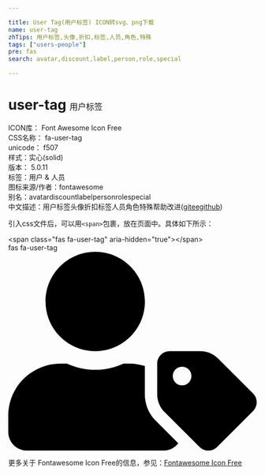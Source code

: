 ```yaml
---

title: User Tag(用户标签) ICON转svg、png下载
name: user-tag
zhTips: 用户标签,头像,折扣,标签,人员,角色,特殊
tags: ["users-people"]
pre: fas
search: avatar,discount,label,person,role,special

---
```


# user-tag  <small style="font-size: 60%;font-weight: 100">用户标签</small>


<div class="detail-page">
<p>
<span>
ICON库：
<span class="badge-secondary badge">Font Awesome Icon Free</span> 
</span>
<br/>
<span>
CSS名称：
<span class="badge-secondary badge">fa-user-tag</span> 
</span>
<br/>
<span>
unicode：
<span class="badge-secondary badge">f507</span> 
<copy-btn content='f507' btn-title=""></copy-btn>
<copy-btn :content='String.fromCodePoint(parseInt("f507", 16))' btn-title="复制U"></copy-btn>
</span><br/><span>样式：<span class="badge-light badge">实心(solid)</span></span>
<br/>
<span>
版本：
<span class="badge-secondary badge">5.0.11</span> 
</span><br/><span>标签：<span class="badge-light badge"><router-link to="/tags/users-people.html">用户 & 人员</router-link></span></span>
<br/>
<span>图标来源/作者：<span class="badge-light badge">fontawesome</span></span> 
<br/>
<span>别名：<span class="badge-light badge">avatar</span><span class="badge-light badge">discount</span><span class="badge-light badge">label</span><span class="badge-light badge">person</span><span class="badge-light badge">role</span><span class="badge-light badge">special</span></span><br/><span class="zh-detail">中文描述：<span class="badge-primary badge">用户标签</span><span class="badge-primary badge">头像</span><span class="badge-primary badge">折扣</span><span class="badge-primary badge">标签</span><span class="badge-primary badge">人员</span><span class="badge-primary badge">角色</span><span class="badge-primary badge">特殊</span><span class="help-link"><span>帮助改进</span>(<a href="https://gitee.com/liuwave/icon-helper/edit/master/json/fontawesome/solid/user-tag.json" target="_blank" rel="noopener noreferrer">gitee</a><a href="https://github.com/liuwave/icon-helper/edit/master/json/fontawesome/solid/user-tag.json" target="_blank" rel="noopener noreferrer">github</a></span>)</span><br/>
</p>
</div>
<div class="alert alert-dark">
  <i class="fas fa-user-tag fa-xs"></i>
  <i class="fas fa-user-tag fa-sm"></i>
  <i class="fas fa-user-tag fa-lg"></i>
  <i class="fas fa-user-tag fa-2x"></i>
  <i class="fas fa-user-tag fa-3x"></i>
  <i class="fas fa-user-tag fa-5x"></i>
  <i class="fas fa-user-tag fa-7x"></i>
</div>
<div>
  <p>引入css文件后，可以用<code>&lt;span&gt;</code>包裹，放在页面中。具体如下所示：    
  </p>
  <div class="alert alert-primary" style="font-size: 14px">
    &lt;span class="fas fa-user-tag" aria-hidden="true"&gt;&lt;/span&gt;
    <copy-btn content='<span class="fas fa-user-tag" aria-hidden="true"></span>'></copy-btn>
  </div>
  <div class="alert alert-secondary">
    <i class="fas fa-user-tag"
    style="font-size: 24px"
    aria-hidden="true"></i> fas fa-user-tag
    <copy-btn content="fas fa-user-tag" btn-title="复制图标名称"></copy-btn>
  </div>
</div>
<div id="svg" class="svg-wrap">
<svg xmlns="http://www.w3.org/2000/svg" viewBox="0 0 640 512"><path d="M630.6 364.9l-90.3-90.2c-12-12-28.3-18.7-45.3-18.7h-79.3c-17.7 0-32 14.3-32 32v79.2c0 17 6.7 33.2 18.7 45.2l90.3 90.2c12.5 12.5 32.8 12.5 45.3 0l92.5-92.5c12.6-12.5 12.6-32.7.1-45.2zm-182.8-21c-13.3 0-24-10.7-24-24s10.7-24 24-24 24 10.7 24 24c0 13.2-10.7 24-24 24zm-223.8-88c70.7 0 128-57.3 128-128C352 57.3 294.7 0 224 0S96 57.3 96 128c0 70.6 57.3 127.9 128 127.9zm127.8 111.2V294c-12.2-3.6-24.9-6.2-38.2-6.2h-16.7c-22.2 10.2-46.9 16-72.9 16s-50.6-5.8-72.9-16h-16.7C60.2 287.9 0 348.1 0 422.3v41.6c0 26.5 21.5 48 48 48h352c15.5 0 29.1-7.5 37.9-18.9l-58-58c-18.1-18.1-28.1-42.2-28.1-67.9z"/></svg>
</div>
<detail full-name='fa-user-tag'></detail>
    
<div><p>更多关于  Fontawesome Icon Free的信息，参见：<a target="_blank" href="https://iconhelper.cn/fontawesome.html">Fontawesome Icon Free</a>
</p></div>
